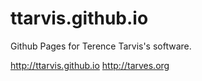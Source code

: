ttarvis.github.io
=================

Github Pages for Terence Tarvis's software.

http://ttarvis.github.io
http://tarves.org

